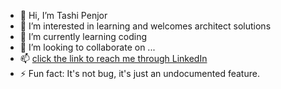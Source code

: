 - 👋 Hi, I’m Tashi Penjor
- 👀 I’m interested in learning and welcomes architect solutions
- 🌱 I’m currently learning coding 
- 💞️ I’m looking to collaborate on ...
- 📫 [click the link to reach me through LinkedIn ](www.linkedin.com/in/tashi-penjor-76a3ab296)
- ⚡ Fun fact: It's not bug, it's just an undocumented feature.

<!---
Baluthegoat/Baluthegoat is a ✨ special ✨ repository because its `README.md` (this file) appears on your GitHub profile.
You can click the Preview link to take a look at your changes.
--->

